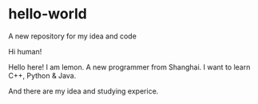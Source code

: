 # hello-world
A new repository for my idea and code

Hi human!

Hello here! I am lemon. A new programmer from Shanghai.
I want to learn C++, Python & Java.

And there are my idea and studying experice.
